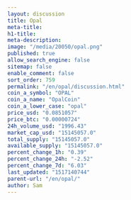 ```yaml
---
layout: discussion
title: Opal
meta-title: 
h1-title: 
meta-description: 
image: "/media/20050/opal.png"
published: true
allow_search_engine: false
sitemap: false
enable_comment: false
sort_order: 759
permalink: "/en/opal/discussion.html"
coin_a_symbol: "OPAL"
coin_a_name: "OpalCoin"
coin_a_lower_case: "opal"
price_usd: "0.0851057"
price_btc: "0.00000724"
24h_volume_usd: "1996.43"
market_cap_usd: "15145057.0"
total_supply: "15145057.0"
available_supply: "15145057.0"
percent_change_1h: "0.39"
percent_change_24h: "-2.52"
percent_change_7d: "6.03"
last_updated: "1517140744"
parent-url: "/en/opal/"
author: Sam
---
```


